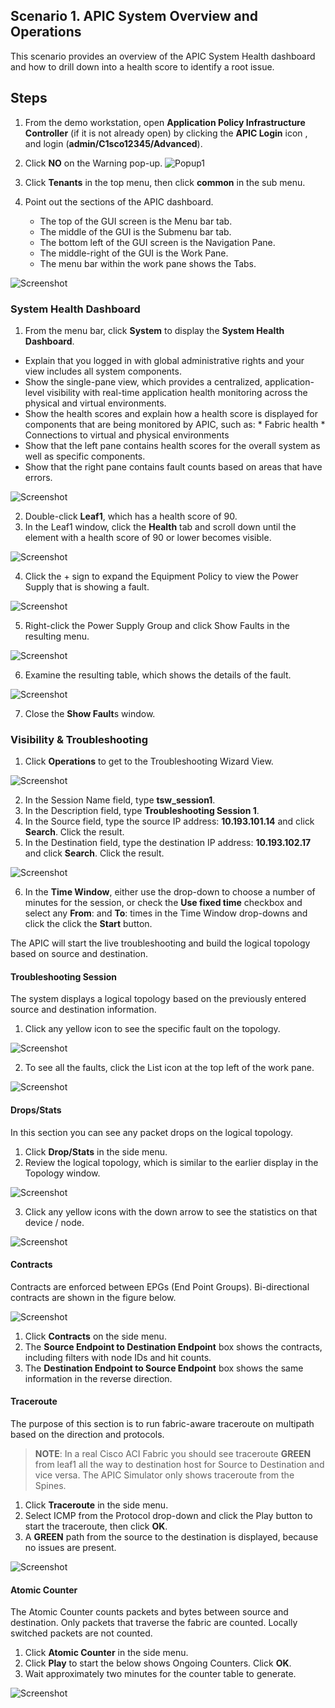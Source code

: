 ## Scenario 1. APIC System Overview and Operations ##
This scenario provides an overview of the APIC System Health dashboard and how to drill down into a health score to identify a root issue.
## Steps ##1. From the demo workstation, open **Application Policy Infrastructure Controller** (if it is not already open) by clicking the **APIC Login** icon , and login (**admin/C1sco12345/Advanced**).2. Click **NO** on the Warning pop-up.
	![Popup1](images/Popup.png)

3. Click **Tenants** in the top menu, then click **common** in the sub menu.4. Point out the sections of the APIC dashboard.
	* The top of the GUI screen is the Menu bar tab.	* The middle of the GUI is the Submenu bar tab.	* The bottom left of the GUI screen is the Navigation Pane.
	* The middle-right of the GUI is the Work Pane.
	* The menu bar within the work pane shows the Tabs.

![Screenshot](images/Screenshot1.png)

### System Health Dashboard ###1. From the menu bar, click **System** to display the **System Health Dashboard**.

  * Explain that you logged in with global administrative rights and your view includes all system components.
  * Show the single-pane view, which provides a centralized, application-level visibility with real-time application health monitoring across the physical and virtual environments.
  * Show the health scores and explain how a health score is displayed for components that are being monitored by APIC, such as:
  		* Fabric health
  		* Connections to virtual and physical environments
  * Show that the left pane contains health scores for the overall system as well as specific components.  * Show that the right pane contains fault counts based on areas that have errors.


 ![Screenshot](images/Screenshot2.png)

2. Double-click **Leaf1**, which has a health score of 90.3. In the Leaf1 window, click the **Health** tab and scroll down until the element with a health score of 90 or lower becomes visible.

 ![Screenshot](images/Screenshot3.png)

4. Click the + sign to expand the Equipment Policy to view the Power Supply that is showing a fault.

 ![Screenshot](images/Screenshot4.png)
 
5. Right-click the Power Supply Group and click Show Faults in the resulting menu.

 ![Screenshot](images/Screenshot5.png)
 
6. Examine the resulting table, which shows the details of the fault.

 ![Screenshot](images/Screenshot6.png)
7. Close the **Show Fault**s window.
### Visibility & Troubleshooting ###
1. Click **Operations** to get to the Troubleshooting Wizard View.

 ![Screenshot](images/Screenshot7.png)

2. In the Session Name field, type **tsw_session1**.3. In the Description field, type **Troubleshooting Session 1**.4. In the Source field, type the source IP address: **10.193.101.14** and click **Search**. Click the result.5. In the Destination field, type the destination IP address: **10.193.102.17** and click **Search**. Click the result.

 ![Screenshot](images/Screenshot8.png)
 
6. In the **Time Window**, either use the drop-down to choose a number of minutes for the session, or check the **Use fixed time** checkbox and select any **From**: and **To**: times in the Time Window drop-downs and click the click the **Start** button.
The APIC will start the live troubleshooting and build the logical topology based on source and destination.

#### Troubleshooting Session ####The system displays a logical topology based on the previously entered source and destination information.
1. Click any yellow icon to see the specific fault on the topology.

 ![Screenshot](images/Screenshot9.png)
 
2. To see all the faults, click the List icon at the top left of the work pane.

 ![Screenshot](images/Screenshot10.png)
 
#### Drops/Stats ####In this section you can see any packet drops on the logical topology.
1. Click **Drop/Stats** in the side menu.2. Review the logical topology, which is similar to the earlier display in the Topology window.
 
  ![Screenshot](images/Screenshot11.png)

3. Click any yellow icons with the down arrow to see the statistics on that device / node.

 ![Screenshot](images/Screenshot12.png)
 
#### Contracts ####
Contracts are enforced between EPGs (End Point Groups). Bi-directional contracts are shown in the figure below.

![Screenshot](images/Screenshot13.png)

1. Click **Contracts** on the side menu.2. The **Source Endpoint to Destination Endpoint** box shows the contracts, including filters with node IDs and hit counts.3. The **Destination Endpoint to Source Endpoint** box shows the same information in the reverse direction.

#### Traceroute ####The purpose of this section is to run fabric-aware traceroute on multipath based on the direction and protocols.

>**NOTE**: In a real Cisco ACI Fabric you should see traceroute **GREEN** from leaf1 all the way to destination host for Source to Destination and vice versa. The APIC Simulator only shows traceroute from the Spines.

1. Click **Traceroute** in the side menu.
2. Select ICMP from the Protocol drop-down and click the Play button to start the traceroute, then click **OK**.3. A **GREEN** path from the source to the destination is displayed, because no issues are present.

 ![Screenshot](images/Screenshot14.png)

#### Atomic Counter ####The Atomic Counter counts packets and bytes between source and destination. Only packets that traverse the fabric are counted. Locally switched packets are not counted.
1. Click **Atomic Counter** in the side menu.2. Click **Play** to start the below shows Ongoing Counters. Click **OK**.3. Wait approximately two minutes for the counter table to generate.

 ![Screenshot](images/Screenshot15.png)
 

 
 


